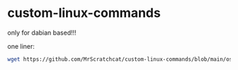 # custom-linux-commands
only for dabian based!!!

one liner:
```bash
wget https://github.com/MrScratchcat/custom-linux-commands/blob/main/os-update && bash os-update
